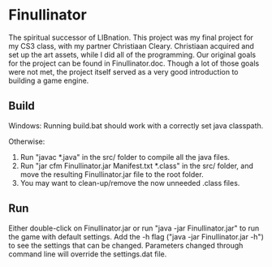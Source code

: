 Finullinator
============

The spiritual successor of LIBnation. 
This project was my final project for my CS3 class, with my partner Christiaan Cleary. 
Christiaan acquired and set up the art assets, while I did all of the programming.
Our original goals for the project can be found in Finullinator.doc.
Though a lot of those goals were not met, the project itself served as a very good introduction to building a game engine.


Build
-------------
Windows: 
Running build.bat should work with a correctly set java classpath.

Otherwise: 
1. Run "javac *.java" in the src/ folder to compile all the java files.
2. Run "jar cfm Finullinator.jar Manifest.txt *.class" in the src/ folder, and move the resulting Finullinator.jar file to the root folder.
3. You may want to clean-up/remove the now unneeded .class files.


Run
-------------
Either double-click on Finullinator.jar or run "java -jar Finullinator.jar" to run the game with default settings.
Add the -h flag ("java -jar Finullinator.jar -h") to see the settings that can be changed. Parameters changed through command line will override the settings.dat file.